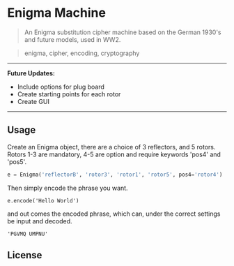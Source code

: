 # Enigma Machine

> An Enigma substitution cipher machine based on the German 1930's and future models, used in WW2.

> enigma, cipher, encoding, cryptography

---

**Future Updates:**

- Include options for plug board
- Create starting points for each rotor
- Create GUI

---

## Usage

Create an Enigma object, there are a choice of 3 reflectors, and 5 rotors. Rotors 1-3 are mandatory, 4-5 are option and require keywords 'pos4' and 'pos5'.

```python
e = Enigma('reflectorB', 'rotor3', 'rotor1', 'rotor5', pos4='rotor4')
```

Then simply encode the phrase you want.

```
e.encode('Hello World')
```

and out comes the encoded phrase, which can, under the correct settings be input and decoded.

```
'PGVMQ UMPNU'
```

## License
